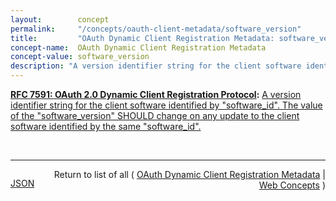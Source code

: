 ```yaml
---
layout:        concept
permalink:     "/concepts/oauth-client-metadata/software_version"
title:         "OAuth Dynamic Client Registration Metadata: software_version"
concept-name:  OAuth Dynamic Client Registration Metadata
concept-value: software_version
description: "A version identifier string for the client software identified by \"software_id\". The value of the \"software_version\" SHOULD change on any update to the client software identified by the same \"software_id\"."
---
```


**[RFC 7591: OAuth 2.0 Dynamic Client Registration Protocol](/specs/IETF/RFC/7591 "This specification defines mechanisms for dynamically registering OAuth 2.0 clients with authorization servers. Registration requests send a set of desired client metadata values to the authorization server. The resulting registration responses return a client identifier to use at the authorization server and the client metadata values registered for the client. The client can then use this registration information to communicate with the authorization server using the OAuth 2.0 protocol. This specification also defines a set of common client metadata fields and values for clients to use during registration."):** [A version identifier string for the client software identified by "software_id". The value of the "software_version" SHOULD change on any update to the client software identified by the same "software_id".](http://tools.ietf.org/html/rfc7591#section-2 "Read documentation for OAuth Dynamic Client Registration Metadata &#34;software_version&#34;")

<br/>
<hr/>

<p style="float : left"><a href="./software_version.json" title="JSON representing this particular Web Concept value">JSON</a></p>
<p style="text-align: right">Return to list of all ( <a href="../oauth-client-metadata/">OAuth Dynamic Client Registration Metadata</a> | <a href="../">Web Concepts</a> )</p>
